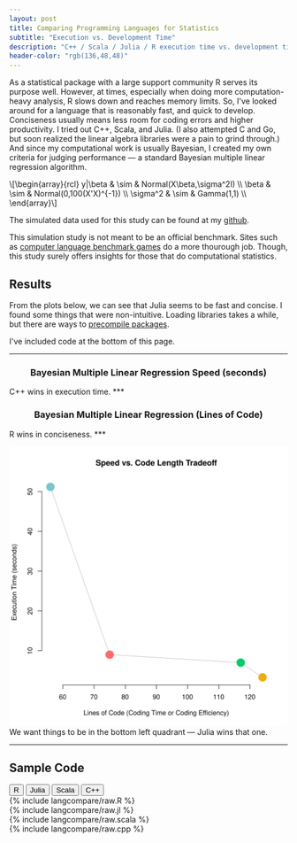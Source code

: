 ```yaml
---
layout: post
title: Comparing Programming Languages for Statistics
subtitle: "Execution vs. Development Time"
description: "C++ / Scala / Julia / R execution time vs. development time"
header-color: "rgb(136,48,48)"
---
```


As a statistical package with a large support community R serves its purpose
well. However, at times, especially when doing more computation-heavy analysis,
R slows down and reaches memory limits. So, I've looked around for a language
that is reasonably fast, and quick to develop. Conciseness usually means less
room for coding errors and higher productivity. I tried out C++, Scala, and
Julia. (I also attempted C and Go, but soon realized the linear algebra
libraries were a pain to grind through.) And since my computational work is
usually Bayesian, I created my own criteria for judging performance — a
standard Bayesian multiple linear regression algorithm.

\\[\begin{array}{rcl}
   y|\beta & \sim & Normal(X\beta,\sigma^2I) \\\\
     \beta & \sim & Normal(0,100(X'X)^{-1}) \\\\
  \sigma^2 & \sim & Gamma(1,1) \\\\
\end{array}\\]

The simulated data used for this study can be found at my
[github](https://github.com/luiarthur/progSpeedCompare/blob/master/data/dat.txt).

This simulation study is not meant to be an official benchmark. Sites such as
[computer language benchmark
games](http://benchmarksgame.alioth.debian.org/u64q/compare.php?lang=scala&lang2=gpp)
do a more thourough job. Though, this study surely offers insights for those
that do computational statistics.


## Results
From the plots below, we can see that Julia seems to be fast and concise. I
found some things that were non-intuitive. Loading libraries takes a while, but
there are ways to [precompile
packages](https://groups.google.com/forum/#!topic/julia-users/uQfBNtJksRo).

I've included code at the bottom of this page.

***
<div id="speed">
<h3 style="text-align:center"> Bayesian Multiple Linear Regression Speed (seconds) </h3> 
</div>
<span class="caption text-muted"> C++ wins in execution time. </span>
***
<div id="conciseness">
<h3 style="text-align:center"> Bayesian Multiple Linear Regression (Lines of Code) </h3>
</div>
<span class="caption text-muted"> R wins in conciseness. </span>
***

![Overall Comparison](/assets/langcompare/img/vs.svg)
<span class="caption text-muted">We want things to be in the bottom left quadrant &mdash;  Julia wins that one.</span>
***

## Sample Code
<div class="btn-group" role="group" aria-label="...">
  <button type="button" class="rcode btn btn-default">R</button>
  <button type="button" class="jlcode btn btn-default">Julia</button>
  <button type="button" class="scalacode btn btn-default">Scala</button>
  <button type="button" class="cppcode btn btn-default">C++</button>
</div>

<div class="code hide" id="r">
  {% include langcompare/raw.R %} 
</div>
<div class="code hide" id="jl">
  {% include langcompare/raw.jl %}
</div>
<div class="code hide" id="scala">
  {% include langcompare/raw.scala %}
</div>
<div class="code hide" id="cpp">
  {% include langcompare/raw.cpp %}
</div>

<script>
  var lineno = d3.selectAll(".lineno");
</script>


<script> 
$(document).ready(function(){
  $("button.rcode").click(function(){$(".code").attr("class","code hide"); $("#r").attr("class","code show");});
  $("button.jlcode").click(function(){$(".code").attr("class","code hide"); $("#jl").attr("class","code show");});
  $("button.scalacode").click(function(){$(".code").attr("class","code hide"); $("#scala").attr("class","code show");});
  $("button.cppcode").click(function(){$(".code").attr("class","code hide"); $("#cpp").attr("class","code show");});
});
</script>

<script>
  var data = [{code:"C++",color:"goldenrod",val:3.3},
              {code:"Scala",color:"mediumseagreen",val:7.2},
              {code:"Julia",color:"crimson",val:9.1},
              {code:"R",color:"darkcyan",val:51.2}];
  barchart(data,"#speed");
</script>

<script>
  var data = [{code:"C++",color:"goldenrod",val:124},
              {code:"Scala",color:"mediumseagreen",val:117},
              {code:"Julia",color:"crimson",val:75},
              {code:"R",color:"darkcyan",val:56}];
  barchart(data,"#conciseness");
</script>

